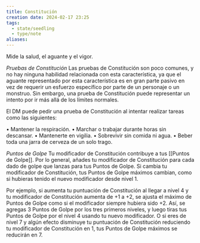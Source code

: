 ```yaml
---
title: Constitución
creation date: 2024-02-17 23:25
tags:
  - state/seedling
  - type/note
aliases:
---
```

Mide la salud, el aguante y el vigor.

*Pruebas de Constitución*
Las pruebas de Constitución son poco comunes, y no hay ninguna habilidad relacionada con esta característica, ya que el aguante representado por esta característica es en gran parte pasivo en vez de requerir un esfuerzo específico por parte de un personaje o un monstruo. Sin embargo, una prueba de Constitución puede representar un intento por ir más allá de los límites normales.

El DM puede pedir una prueba de Constitución al intentar realizar tareas como las siguientes:

• Mantener la respiración.
• Marchar o trabajar durante horas sin descansar.
• Mantenerte en vigilia.
• Sobrevivir sin comida ni agua.
• Beber toda una jarra de cerveza de un solo trago.

*Puntos de Golpe*
Tu modificador de Constitución contribuye a tus [[Puntos de Golpe]]. Por lo general, añades tu modificador de Constitución para cada dado de golpe que lanzas para tus Puntos de Golpe.
Si cambia tu modificador de Constitución, tus Puntos de Golpe máximos cambian, como si hubieras tenido el nuevo modificador desde nivel 1. 

Por ejemplo, si aumenta tu puntuación de Constitución al llegar a nivel 4 y tu modificador de Constitución aumenta de +1 a +2, se ajusta el máximo de Puntos de Golpe como si el modificador siempre hubiera sido +2. 
Así, se agregas 3 Puntos de Golpe por los tres primeros niveles, y luego tiras tus Puntos de Golpe por el nivel 4 usando tu nuevo modificador. 
O si eres de nivel 7 y algún efecto disminuye tu puntuación de Constitución reduciendo tu modificador de Constitución en 1, tus Puntos de Golpe máximos se reducirán en 7.
